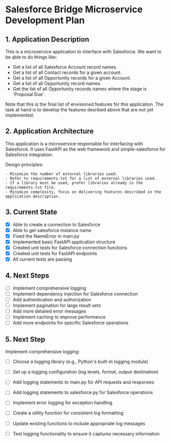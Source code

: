 # Salesforce Bridge Microservice Development Plan

## 1. Application Description

This is a microservice application to interface with Salesforce. We want to be able to do things like:

- Get a list of all Salesforce Account record names.
- Get a list of all Contact records for a given account.
- Get a list of all Opportunity records for a given Account.
- Get a list of all Opportunity record names.
- Get the list of all Opportunity records names where the stage is 'Proposal Due'.

Note that this is the final list of envisioned features for this application. The task at hand is to develop the features desribed above that are not yet implemented.

## 2. Application Architecture

This application is a microservice responsible for interfacing with Salesforce. It uses FastAPI as the web framework and simple-salesforce for Salesforce integration. 

Design principles:

    - Minimize the number of external libraries used.
    - Refer to requirements.txt for a list of external libraries used.
    - If a library must be used, prefer libraries already in the requirements.txt file.
    - Minimize complexity, focus on delivering features described in the application description.
    

## 3. Current State

- [x] Able to create a connection to Salesforce
- [x] Able to get salesforce instance name
- [x] Fixed the NameError in main.py
- [x] Implemented basic FastAPI application structure
- [x] Created unit tests for Salesforce connection functions
- [x] Created unit tests for FastAPI endpoints
- [x] All current tests are passing

## 4. Next Steps

- [ ] Implement comprehensive logging
- [ ] Implement dependency injection for Salesforce connection
- [ ] Add authentication and authorization
- [ ] Implement pagination for large result sets
- [ ] Add more detailed error messages
- [ ] Implement caching to improve performance
- [ ] Add more endpoints for specific Salesforce operations

## 5. Next Step

Implement comprehensive logging:

- [ ] Choose a logging library (e.g., Python's built-in logging module)
- [ ] Set up a logging configuration (log levels, format, output destination)
- [ ] Add logging statements to main.py for API requests and responses
- [ ] Add logging statements to salesforce.py for Salesforce operations
- [ ] Implement error logging for exception handling
- [ ] Create a utility function for consistent log formatting
- [ ] Update existing functions to include appropriate log messages
- [ ] Test logging functionality to ensure it captures necessary information




